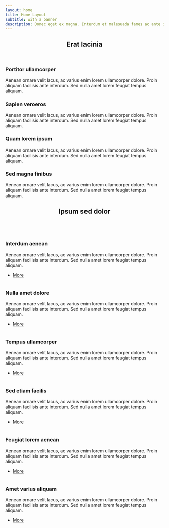 ```yaml
---
layout: home
title: Home Layout
subtitle: with a banner
description: Donec eget ex magna. Interdum et malesuada fames ac ante ipsum primis in faucibus. Pellentesque venenatis dolor imperdiet dolor mattis sagittis. Praesent rutrum sem diam, vitae egestas enim auctor sit amet. Pellentesque leo mauris, consectetur id ipsum sit amet, fergiat. Pellentesque in mi eu massa lacinia malesuada et a elit.
---
```

<!-- Section -->
<section>
    <header class="major">
        <h2>Erat lacinia</h2>
    </header>
    <div class="features">
        <article>
            <span class="icon fa-diamond"></span>
            <div class="content">
                <h3>Portitor ullamcorper</h3>
                <p>Aenean ornare velit lacus, ac varius enim lorem ullamcorper dolore. Proin aliquam facilisis ante interdum. Sed nulla amet lorem feugiat tempus aliquam.</p>
            </div>
        </article>
        <article>
            <span class="icon fa-paper-plane"></span>
            <div class="content">
                <h3>Sapien veroeros</h3>
                <p>Aenean ornare velit lacus, ac varius enim lorem ullamcorper dolore. Proin aliquam facilisis ante interdum. Sed nulla amet lorem feugiat tempus aliquam.</p>
            </div>
        </article>
        <article>
            <span class="icon fa-rocket"></span>
            <div class="content">
                <h3>Quam lorem ipsum</h3>
                <p>Aenean ornare velit lacus, ac varius enim lorem ullamcorper dolore. Proin aliquam facilisis ante interdum. Sed nulla amet lorem feugiat tempus aliquam.</p>
            </div>
        </article>
        <article>
            <span class="icon fa-signal"></span>
            <div class="content">
                <h3>Sed magna finibus</h3>
                <p>Aenean ornare velit lacus, ac varius enim lorem ullamcorper dolore. Proin aliquam facilisis ante interdum. Sed nulla amet lorem feugiat tempus aliquam.</p>
            </div>
        </article>
    </div>
</section>

<!-- Section -->
<section>
    <header class="major">
        <h2>Ipsum sed dolor</h2>
    </header>
    <div class="posts">
        <article>
            <a href="#" class="image"><img src="{{ 'assets/images/pic01.jpg' | absolute_url }}" alt="" /></a>
            <h3>Interdum aenean</h3>
            <p>Aenean ornare velit lacus, ac varius enim lorem ullamcorper dolore. Proin aliquam facilisis ante interdum. Sed nulla amet lorem feugiat tempus aliquam.</p>
            <ul class="actions">
                <li><a href="#" class="button">More</a></li>
            </ul>
        </article>
        <article>
            <a href="#" class="image"><img src="{{ 'assets/images/pic02.jpg' | absolute_url }}" alt="" /></a>
            <h3>Nulla amet dolore</h3>
            <p>Aenean ornare velit lacus, ac varius enim lorem ullamcorper dolore. Proin aliquam facilisis ante interdum. Sed nulla amet lorem feugiat tempus aliquam.</p>
            <ul class="actions">
                <li><a href="#" class="button">More</a></li>
            </ul>
        </article>
        <article>
            <a href="#" class="image"><img src="{{ 'assets/images/pic03.jpg' | absolute_url }}" alt="" /></a>
            <h3>Tempus ullamcorper</h3>
            <p>Aenean ornare velit lacus, ac varius enim lorem ullamcorper dolore. Proin aliquam facilisis ante interdum. Sed nulla amet lorem feugiat tempus aliquam.</p>
            <ul class="actions">
                <li><a href="#" class="button">More</a></li>
            </ul>
        </article>
        <article>
            <a href="#" class="image"><img src="{{ 'assets/images/pic04.jpg' | absolute_url }}" alt="" /></a>
            <h3>Sed etiam facilis</h3>
            <p>Aenean ornare velit lacus, ac varius enim lorem ullamcorper dolore. Proin aliquam facilisis ante interdum. Sed nulla amet lorem feugiat tempus aliquam.</p>
            <ul class="actions">
                <li><a href="#" class="button">More</a></li>
            </ul>
        </article>
        <article>
            <a href="#" class="image"><img src="{{ 'assets/images/pic05.jpg' | absolute_url }}" alt="" /></a>
            <h3>Feugiat lorem aenean</h3>
            <p>Aenean ornare velit lacus, ac varius enim lorem ullamcorper dolore. Proin aliquam facilisis ante interdum. Sed nulla amet lorem feugiat tempus aliquam.</p>
            <ul class="actions">
                <li><a href="#" class="button">More</a></li>
            </ul>
        </article>
        <article>
            <a href="#" class="image"><img src="{{ 'assets/images/pic06.jpg' | absolute_url }}" alt="" /></a>
            <h3>Amet varius aliquam</h3>
            <p>Aenean ornare velit lacus, ac varius enim lorem ullamcorper dolore. Proin aliquam facilisis ante interdum. Sed nulla amet lorem feugiat tempus aliquam.</p>
            <ul class="actions">
                <li><a href="#" class="button">More</a></li>
            </ul>
        </article>
    </div>
</section>
